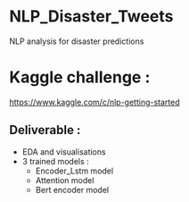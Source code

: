 # NLP_Disaster_Tweets
NLP analysis for disaster predictions


# Kaggle challenge :
https://www.kaggle.com/c/nlp-getting-started

## Deliverable :
- EDA and visualisations
- 3 trained models :
    - Encoder_Lstm model
    - Attention model
    - Bert encoder model
